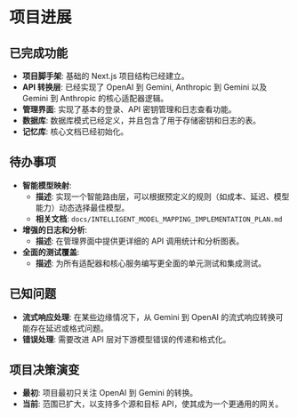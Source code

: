 # 项目进展

## 已完成功能

- **项目脚手架**: 基础的 Next.js 项目结构已经建立。
- **API 转换层**: 已经实现了 OpenAI 到 Gemini, Anthropic 到 Gemini 以及 Gemini 到 Anthropic 的核心适配器逻辑。
- **管理界面**: 实现了基本的登录、API 密钥管理和日志查看功能。
- **数据库**: 数据库模式已经定义，并且包含了用于存储密钥和日志的表。
- **记忆库**: 核心文档已经初始化。

## 待办事项

- **智能模型映射**:
  - **描述**: 实现一个智能路由层，可以根据预定义的规则（如成本、延迟、模型能力）动态选择最佳模型。
  - **相关文档**: `docs/INTELLIGENT_MODEL_MAPPING_IMPLEMENTATION_PLAN.md`
- **增强的日志和分析**:
  - **描述**: 在管理界面中提供更详细的 API 调用统计和分析图表。
- **全面的测试覆盖**:
  - **描述**: 为所有适配器和核心服务编写更全面的单元测试和集成测试。

## 已知问题

- **流式响应处理**: 在某些边缘情况下，从 Gemini 到 OpenAI 的流式响应转换可能存在延迟或格式问题。
- **错误处理**: 需要改进 API 层对下游模型错误的传递和格式化。

## 项目决策演变

- **最初**: 项目最初只关注 OpenAI 到 Gemini 的转换。
- **当前**: 范围已扩大，以支持多个源和目标 API，使其成为一个更通用的网关。
